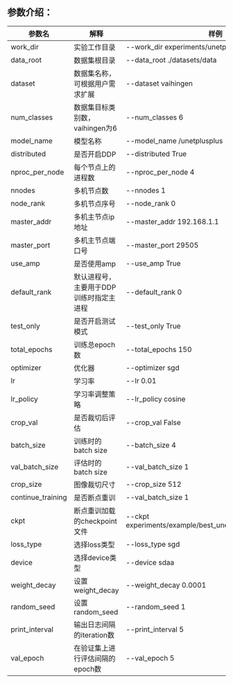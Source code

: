 ## 参数介绍：

参数名 | 解释 | 样例
-----------------|-----------------|-----------------
work_dir |实验工作目录 | --work_dir experiments/unetplusplus
data_root| 数据集根目录 | --data_root ./datasets/data
dataset | 数据集名称，可根据用户需求扩展 | --dataset vaihingen
num_classes | 数据集目标类别数，vaihingen为6 | --num_classes 6
model_name | 模型名称 | --model_name /unetplusplus
distributed | 是否开启DDP| --distributed True
nproc_per_node | 每个节点上的进程数| --nproc_per_node 4
nnodes | 多机节点数| --nnodes 1
node_rank | 多机节点序号| --node_rank 0
master_addr | 多机主节点ip地址| --master_addr 192.168.1.1
master_port | 多机主节点端口号| --master_port 29505
use_amp | 是否使用amp | --use_amp True
default_rank| 默认进程号，主要用于DDP训练时指定主进程 |--default_rank 0
test_only| 是否开启测试模式 |--test_only True
total_epochs| 训练总epoch数 |--total_epochs 150
optimizer| 优化器 |--optimizer sgd
lr| 学习率 |--lr 0.01
lr_policy| 学习率调整策略 |--lr_policy cosine
crop_val| 是否裁切后评估 |--crop_val False
batch_size| 训练时的batch size |--batch_size 4
val_batch_size| 评估时的batch size | --val_batch_size 1
crop_size| 图像裁切尺寸 | --crop_size 512
continue_training| 是否断点重训 | --val_batch_size 1
ckpt| 断点重训加载的checkpoint文件 | --ckpt experiments/example/best_unetplusplus_vaihingen.pth
loss_type| 选择loss类型 | --loss_type sgd
device| 选择device类型 | --device sdaa
weight_decay| 设置weight_decay | --weight_decay 0.0001
random_seed| 设置random_seed| --random_seed 1
print_interval| 输出日志间隔的iteration数 | --print_interval 5
val_epoch| 在验证集上进行评估间隔的epoch数 | --val_epoch 5